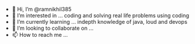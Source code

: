 - 👋 Hi, I’m @ramnikhil385
- 👀 I’m interested in ... coding and solving real life problems using coding
- 🌱 I’m currently learning ... indepth knowledge of java, loud and devops
- 💞️ I’m looking to collaborate on ...
- 📫 How to reach me ...

<!---
ramnikhil385/ramnikhil385 is a ✨ special ✨ repository because its `README.md` (this file) appears on your GitHub profile.
You can click the Preview link to take a look at your changes.
--->
